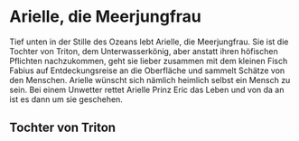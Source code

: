 # Arielle, die Meerjungfrau
Tief unten in der Stille des Ozeans lebt Arielle, die Meerjungfrau. Sie ist die Tochter von Triton, dem Unterwasserkönig, aber anstatt ihren höfischen Pflichten nachzukommen, geht sie lieber zusammen mit dem kleinen Fisch Fabius auf Entdeckungsreise an die Oberfläche und sammelt Schätze von den Menschen. Arielle wünscht sich nämlich heimlich selbst ein Mensch zu sein. Bei einem Unwetter rettet Arielle Prinz Eric das Leben und von da an ist es dann um sie geschehen.

## Tochter von Triton

